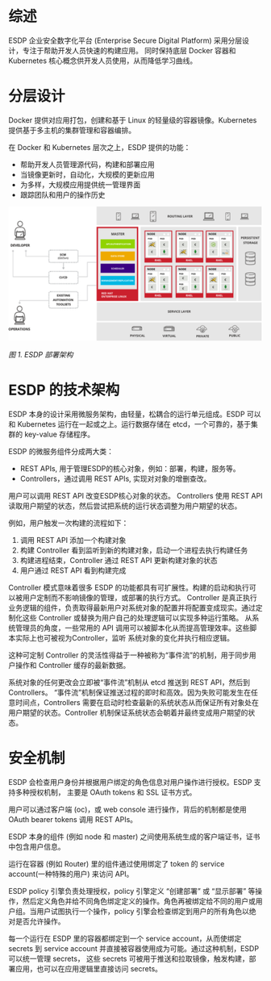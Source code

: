 # 综述
ESDP 企业安全数字化平台 (Enterprise Secure Digital Platform) 采用分层设计，专注于帮助开发人员快速的构建应用。 同时保持底层 Docker 容器和 Kubernetes 核心概念供开发人员使用，从而降低学习曲线。

# 分层设计
Docker 提供对应用打包，创建和基于 Linux 的轻量级的容器镜像。Kubernetes 提供基于多主机的集群管理和容器编排。

在 Docker 和 Kubernetes 层次之上，ESDP 提供的功能：

* 帮助开发人员管理源代码，构建和部署应用
* 当镜像更新时，自动化，大规模的更新应用
* 为多样，大规模应用提供统一管理界面
* 跟踪团队和用户的操作历史


![image](架构设计-1.png)

*图 1. ESDP 部署架构*

# ESDP 的技术架构
ESDP 本身的设计采用微服务架构，由轻量，松耦合的运行单元组成。ESDP 可以和 Kubernetes 运行在一起或之上。运行数据存储在 etcd，一个可靠的，基于集群的 key-value 存储程序。

ESDP 的微服务组件分成两大类：
* REST APIs, 用于管理ESDP的核心对象，例如：部署，构建，服务等。
* Controllers，通过调用 REST APIs, 实现对对象的增删查改。


用户可以调用 REST API 改变ESDP核心对象的状态。 Controllers 使用 REST API 读取用户期望的状态，然后尝试把系统的运行状态调整为用户期望的状态。

例如，用户触发一次构建的流程如下：
1. 调用 REST API 添加一个构建对象
2. 构建 Controller 看到监听到新的构建对象，启动一个进程去执行构建任务
3. 构建进程结束，Controller 通过 REST API 更新构建对象的状态
4. 用户通过 REST API 看到构建完成


Controller 模式意味着很多 ESDP 的功能都具有可扩展性。构建的启动和执行可以被用户定制而不影响镜像的管理，或部署的执行方式。 Controller 是真正执行业务逻辑的组件，负责取得最新用户对系统对象的配置并将配置变成现实。通过定制化这些 Controller 或替换为用户自己的处理逻辑可以实现多种运行策略。 从系统管理员的角度，一些常用的 API 调用可以被脚本化从而提高管理效率。这些脚本实际上也可被视为Controller，监听 系统对象的变化并执行相应逻辑。

这种可定制 Controller 的灵活性得益于一种被称为“事件流”的机制，用于同步用户操作和 Controller 缓存的最新数据。

系统对象的任何更改会立即被“事件流”机制从 etcd 推送到 REST API，然后到 Controllers。 “事件流”机制保证推送过程的即时和高效。因为失败可能发生在任意时间点，Controllers 需要在启动时检查最新的系统状态从而保证所有对象处在用户期望的状态。Controller 机制保证系统状态会朝着并最终变成用户期望的状态。



# 安全机制
ESDP 会检查用户身份并根据用户绑定的角色信息对用户操作进行授权。ESDP 支持多种授权机制， 主要是 OAuth tokens 和 SSL 证书方式。

用户可以通过客户端 (oc)，或 web console 进行操作，背后的机制都是使用 OAuth bearer tokens 调用 REST APIs。

ESDP 本身的组件 (例如 node 和 master) 之间使用系统生成的客户端证书，证书中包含用户信息。

运行在容器 (例如 Router) 里的组件通过使用绑定了 token 的 service account(一种特殊的用户) 来访问 API。

ESDP policy 引擎负责处理授权，policy 引擎定义 “创建部署” 或 “显示部署” 等操作，然后定义角色并给不同角色绑定定义的操作。角色再被绑定给不同的用户或用户组。当用户试图执行一个操作，policy 引擎会检查绑定到用户的所有角色以绝对是否允许操作。

每一个运行在 ESDP 里的容器都绑定到一个 service account，从而使绑定 secrets 到 service account 并直接被容器使用成为可能。通过这种机制，ESDP 可以统一管理 secrets， 这些 secrets 可被用于推送和拉取镜像，触发构建，部署应用，也可以在应用逻辑里直接访问 secrets。

